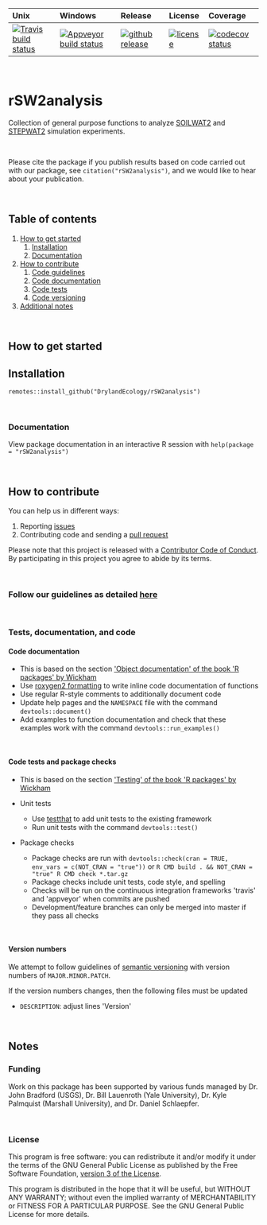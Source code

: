 
| Unix | Windows | Release | License | Coverage |
| :---- | :---- | :---- | :---- | :---- |
[ ![Travis build status][1]][2] | [![Appveyor build status][3]][4] | [ ![github release][5]][6] | [![license][7]][8] | [![codecov status][9]][10] |

[1]: https://travis-ci.org/DrylandEcology/rSW2analysis.svg?branch=master
[2]: https://travis-ci.org/DrylandEcology/rSW2analysis
[3]: https://ci.appveyor.com/api/projects/status/8flt0gx8q1uupdqb/branch/master?svg=true
[4]: https://ci.appveyor.com/project/DrylandEcologyGit/rSW2analysis
[5]: https://img.shields.io/github/release/DrylandEcology/rSW2analysis.svg?label=current+release
[6]: https://github.com/DrylandEcology/rSW2analysis/releases
[7]: https://img.shields.io/github/license/DrylandEcology/rSW2analysis.svg
[8]: https://www.gnu.org/licenses/gpl.html
[9]: https://codecov.io/gh/DrylandEcology/rSW2analysis/branch/master/graph/badge.svg
[10]: https://codecov.io/gh/DrylandEcology/rSW2analysis
[11]: https://img.shields.io/github/downloads/DrylandEcology/rSW2analysis/total.svg
[SOILWAT2]: https://github.com/DrylandEcology/SOILWAT2
[STEPWAT2]: https://github.com/DrylandEcology/STEPWAT2
[rSFSTEP2]: https://github.com/DrylandEcology/rSFSTEP2
[rSW2analysis]: https://github.com/DrylandEcology/rSW2analysis
[rSFSTEP2]: https://github.com/DrylandEcology/rSFSTEP2
[rSOILWAT2]: https://github.com/DrylandEcology/rSOILWAT2
[rSFSW2]: https://github.com/DrylandEcology/rSFSW2
[issues]: https://github.com/DrylandEcology/rSW2analysis/issues
[pull request]: https://github.com/DrylandEcology/rSW2analysis/pulls
[guidelines]: https://github.com/DrylandEcology/workflow_guidelines
[semantic versioning]: https://semver.org/
[testthat]: https://github.com/hadley/testthat
[roxygen2 formatting]: https://cran.r-project.org/web/packages/roxygen2/vignettes/formatting.html
[r-pkgs man]: http://r-pkgs.had.co.nz/man.html
[r-pkgs tests]: http://r-pkgs.had.co.nz/tests.html


<br>

# rSW2analysis

Collection of general purpose functions to analyze [SOILWAT2][]
and [STEPWAT2][] simulation experiments.


<br>

Please cite the package if you publish results based on code carried
out with our package, see `citation("rSW2analysis")`, and we would like to hear
about your publication.

<br>


## Table of contents

1. [How to get started](#get_started)
    1. [Installation](#install)
    2. [Documentation](#get_documentation)
2. [How to contribute](#contribute)
    1. [Code guidelines](#follow_guidelines)
    2. [Code documentation](#code_documentation)
    3. [Code tests](#code_tests)
    4. [Code versioning](#code_versioning)
3. [Additional notes](#more_notes)

<br>

<a name="get_started"></a>
## How to get started

<a name="install"></a>
## Installation

```{r}
remotes::install_github("DrylandEcology/rSW2analysis")
```

<br>

<a name="get_documentation"></a>
### Documentation
View package documentation in an interactive R session with
`help(package = "rSW2analysis")`


<br>

<a name="contribute"></a>
## How to contribute
You can help us in different ways:

1. Reporting [issues][]
2. Contributing code and sending a [pull request][]

Please note that this project is released with a
[Contributor Code of Conduct](CODE_OF_CONDUCT.md). By participating in this
project you agree to abide by its terms.

<br>


<a name="follow_guidelines"></a>
### Follow our guidelines as detailed [here][guidelines]

<br>


### Tests, documentation, and code

<a name="code_documentation"></a>
#### Code documentation
  * This is based on the section
    ['Object documentation' of the book 'R packages' by Wickham][r-pkgs man]
  * Use [roxygen2 formatting][] to write inline code documentation of functions
  * Use regular R-style comments to additionally document code
  * Update help pages and the `NAMESPACE` file with the command
    `devtools::document()`
  * Add examples to function documentation and check that these examples work
    with the command `devtools::run_examples()`

<br>

<a name="code_tests"></a>
#### Code tests and package checks
  * This is based on the section
    ['Testing' of the book 'R packages' by Wickham][r-pkgs tests]

  * Unit tests
    * Use [testthat][] to add unit tests to the existing framework
    * Run unit tests with the command `devtools::test()`

  * Package checks
    * Package checks are run with
      `devtools::check(cran = TRUE, env_vars = c(NOT_CRAN = "true"))` or
      `R CMD build . && NOT_CRAN = "true" R CMD check *.tar.gz`
    * Package checks include unit tests, code style, and spelling
    * Checks will be run on the continuous integration frameworks
      'travis' and 'appveyor' when commits are pushed
    * Development/feature branches can only be merged into master if they pass
      all checks

<br>

<a name="code_versioning"></a>
#### Version numbers

We attempt to follow guidelines of [semantic versioning][] with version
numbers of `MAJOR.MINOR.PATCH`.

If the version numbers changes, then the following files must be updated
* `DESCRIPTION`: adjust lines 'Version'


<br>

<a name="more_notes"></a>
## Notes

### Funding
Work on this package has been supported by various funds managed by
Dr. John Bradford (USGS), Dr. Bill Lauenroth (Yale University),
Dr. Kyle Palmquist (Marshall University), and Dr. Daniel Schlaepfer.


<br>

### License
This program is free software: you can redistribute it and/or modify
it under the terms of the GNU General Public License as published by
the Free Software Foundation, [version 3 of the License](LICENSE.md).

This program is distributed in the hope that it will be useful,
but WITHOUT ANY WARRANTY; without even the implied warranty of
MERCHANTABILITY or FITNESS FOR A PARTICULAR PURPOSE.  See the
GNU General Public License for more details.


<br>
